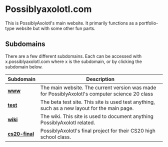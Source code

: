 # Possiblyaxolotl.com

This is PossiblyAxolotl's main website. It primarily functions as a portfolio-type website but with some other fun parts.

## Subdomains

There are a few different subdomains. Each can be accessed with x.possiblyaxolotl.com where x is the subdomain, or by clicking the subdomain below.

|Subdomain|Description|
|---------|-----------|
|[**www**](https://www.possiblyaxolotl.com)|The main website. The current version was made for PossiblyAxolotl's computer science 20 class|
|[**test**](https://test.possiblyaxolotl.com)|The beta test site. This site is used test anything, such as a new layout for the main page.|
|[**wiki**](/)|The wiki. This site is used to document anything PossiblyAxolotl related.|
|[**cs20-final**](https://cs20-final.possiblyaxolotl.com)|PossiblyAxolotl's final project for their CS20 high school class.|
